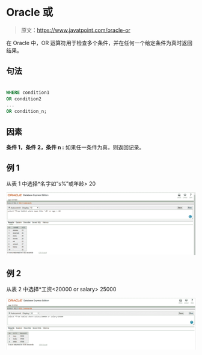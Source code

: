 # Oracle 或

> 原文：<https://www.javatpoint.com/oracle-or>

在 Oracle 中，OR 运算符用于检查多个条件，并在任何一个给定条件为真时返回结果。

## 句法

```sql

WHERE condition1
OR condition2
...
OR condition_n;

```

## 因素

**条件 1，条件 2，条件 n :** 如果任一条件为真，则返回记录。

## 例 1

从表 1 中选择*名字如“s%”或年龄> 20

![ORACLE OR](img/71c76d2249c225eae78f61766b5cb50d.png)

## 例 2

从表 2 中选择*工资<20000 or salary> 25000

![ORACLE OR](img/b0a35f3096904b228792a5d11fa99a29.png)